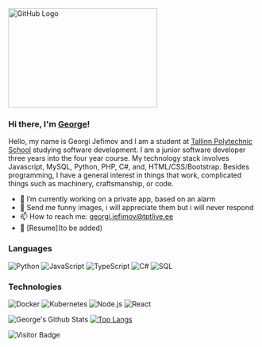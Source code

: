 <img src=".gif" alt="GitHub Logo" width="300" height="200" />

### Hi there, I'm [George](https://github.com/gruge)!

Hello, my name is Georgi Jefimov and I am a student at [Tallinn Polytechnic School](https://www.tptlive.ee/) studying software development. I am a junior software developer three years into the four year course. My technology stack involves Javascript, MySQL, Python, PHP, C#, and, HTML/CSS/Bootstrap. Besides programming, I have a general interest in things that work, complicated things such as machinery, craftsmanship, or code.

- 🔭 I’m currently working on a private app, based on an alarm
- 💬 Send me funny images, i will appreciate them but i will never respond
- 📫 How to reach me: georgi.jefimov@tptlive.ee
- 📝 [Resume](to be added)

### Languages

![Python](https://img.shields.io/badge/-Python-000?&logo=Python)
![JavaScript](https://img.shields.io/badge/-JavaScript-000?&logo=JavaScript)
![TypeScript](https://img.shields.io/badge/-TypeScript-000?&logo=TypeScript)
![C#](https://img.shields.io/badge/-C#-000?&logo=#99CC00)
![SQL](https://img.shields.io/badge/-SQL-000?&logo=MySQL)

### Technologies

![Docker](https://img.shields.io/badge/-Docker-000?&logo=Docker)
![Kubernetes](https://img.shields.io/badge/-Kubernetes-000?&logo=Kubernetes)
![Node.js](https://img.shields.io/badge/-Node.js-000?&logo=node.js)
![React](https://img.shields.io/badge/-React-000?&logo=React)

<!-- ### Full Stack Projects -->

![George's Github Stats](https://github-readme-stats.vercel.app/api?username=gruge&count_private=true&show_icons=true&include_all_commits=true&theme=radical)
[![Top Langs](https://github-readme-stats.vercel.app/api/top-langs/?username=gruge&theme=radical)](https://github.com/gruge/github-readme-stats)

![Visitor Badge](https://visitor-badge.laobi.icu/badge?page_id=gruge.rusty-sj)
